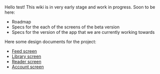 Hello test!
This wiki is in very early stage and work in progress. Soon to be here:
- Roadmap
- Specs for the each of the screens of the beta version
- Specs for the version of the app that we are currently working towards

Here some design documents for the project:
- [Feed screen](https://github.com/ashakirzianov/booka/wiki/Feed-screen "Feed screen specs")
- [Library screen](https://github.com/ashakirzianov/booka/wiki/Library-screen "Library screen specs")
- [Reader screen](https://github.com/ashakirzianov/booka/wiki/Reader-screen "Reader screen specs")
- [Account screen](https://github.com/ashakirzianov/booka/wiki/Account-screen "Account screen specs")